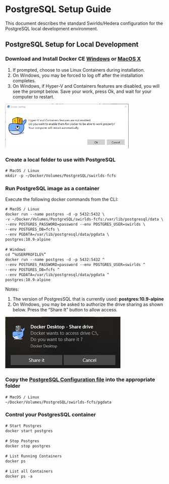 # PostgreSQL Setup Guide

This document describes the standard Swirlds/Hedera configuration for the PostgreSQL local development environment.

## PostgreSQL Setup for Local Development
### Download and Install Docker CE [Windows](https://hub.docker.com/editions/community/docker-ce-desktop-windows) or [MacOS X](https://hub.docker.com/editions/community/docker-ce-desktop-mac)
1. If prompted, choose to use Linux Containers during installation.
2. On Windows, you may be forced to log off after the installation completes.
3. On Windows, if Hyper-V and Containers features are disabled, you will see the prompt below. Save your work, press Ok, and wait for your computer to restart.

![](enable-Hyper-V-and-Containers.png)

### Create a local folder to use with PostgreSQL
```
# MacOS / Linux
mkdir -p ~/Docker/Volumes/PostgreSQL/swirlds-fcfs
```

### Run PostgreSQL image as a container
Execute the following docker commands from the CLI:
```
# MacOS / Linux
docker run --name postgres -d -p 5432:5432 \
-v ~/Docker/Volumes/PostgreSQL/swirlds-fcfs:/var/lib/postgresql/data \
--env POSTGRES_PASSWORD=password --env POSTGRES_USER=swirlds \
--env POSTGRES_DB=fcfs \
--env PGDATA=/var/lib/postgresql/data/pgdata \
postgres:10.9-alpine

# Windows
cd “%USERPROFILE%” 
docker run --name postgres -d -p 5432:5432 ^
--env POSTGRES_PASSWORD=password --env POSTGRES_USER=swirlds ^
--env POSTGRES_DB=fcfs ^
--env PGDATA=/var/lib/postgresql/data/pgdata ^
postgres:10.9-alpine
```
Notes:
1. The version of PostgresSQL that is currently used: **postgres:10.9-alpine**
2. On Windows, you may be asked to authorize the drive sharing as shown below. Press the “Share It” button to allow access.

![](authorize-drive-sharing.png)

### Copy the [PostgreSQL Configuration file](../docs/postgresql.conf) into the appropriate folder
```
# MacOS / Linux
~/Docker/Volumes/PostgreSQL/swirlds-fcfs/pgdata
```

### Control your PostgresSQL container
```
# Start Postgres
docker start postgres

# Stop Postgres
docker stop postgres

# List Running Containers
docker ps

# List all Containers
docker ps -a
```